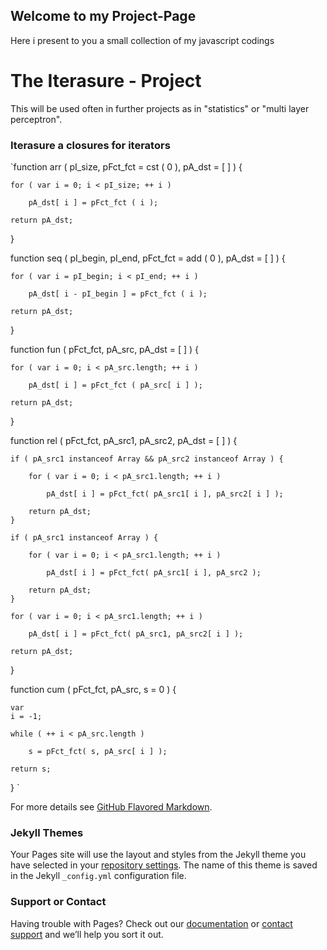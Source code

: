 ## Welcome to my Project-Page

Here i present to you a small collection of my javascript codings

# The Iterasure - Project

This will be used often in further projects as in "statistics" or "multi layer perceptron".

### Iterasure a closures for iterators


`function arr ( pI_size, pFct_fct = cst ( 0 ), pA_dst = [ ] ) {

	for ( var i = 0; i < pI_size; ++ i )

		pA_dst[ i ] = pFct_fct ( i );

	return pA_dst;
}

function seq ( pI_begin, pI_end, pFct_fct = add ( 0 ), pA_dst = [ ] ) {

	for ( var i = pI_begin; i < pI_end; ++ i )

		pA_dst[ i - pI_begin ] = pFct_fct ( i );

	return pA_dst;
}

function fun ( pFct_fct, pA_src, pA_dst = [ ] ) {

	for ( var i = 0; i < pA_src.length; ++ i )

		pA_dst[ i ] = pFct_fct ( pA_src[ i ] );

	return pA_dst;
}

function rel ( pFct_fct, pA_src1, pA_src2, pA_dst = [ ] ) {

	if ( pA_src1 instanceof Array && pA_src2 instanceof Array ) {

		for ( var i = 0; i < pA_src1.length; ++ i )

			pA_dst[ i ] = pFct_fct( pA_src1[ i ], pA_src2[ i ] );

		return pA_dst;
	}

	if ( pA_src1 instanceof Array ) {

		for ( var i = 0; i < pA_src1.length; ++ i )

			pA_dst[ i ] = pFct_fct( pA_src1[ i ], pA_src2 );

		return pA_dst;
	}

	for ( var i = 0; i < pA_src1.length; ++ i )

		pA_dst[ i ] = pFct_fct( pA_src1, pA_src2[ i ] );

	return pA_dst;
}

function cum ( pFct_fct, pA_src, s = 0 ) {

	var
	i = -1;

	while ( ++ i < pA_src.length )

		s = pFct_fct( s, pA_src[ i ] );

	return s;
}
`

For more details see [GitHub Flavored Markdown](https://guides.github.com/features/mastering-markdown/).

### Jekyll Themes

Your Pages site will use the layout and styles from the Jekyll theme you have selected in your [repository settings](https://github.com/samuelohterion/codings/settings). The name of this theme is saved in the Jekyll `_config.yml` configuration file.

### Support or Contact

Having trouble with Pages? Check out our [documentation](https://help.github.com/categories/github-pages-basics/) or [contact support](https://github.com/contact) and we’ll help you sort it out.




